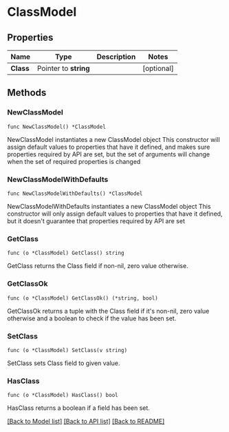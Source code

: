 # ClassModel

## Properties

Name | Type | Description | Notes
------------ | ------------- | ------------- | -------------
**Class** | Pointer to **string** |  | [optional] 

## Methods

### NewClassModel

`func NewClassModel() *ClassModel`

NewClassModel instantiates a new ClassModel object
This constructor will assign default values to properties that have it defined,
and makes sure properties required by API are set, but the set of arguments
will change when the set of required properties is changed

### NewClassModelWithDefaults

`func NewClassModelWithDefaults() *ClassModel`

NewClassModelWithDefaults instantiates a new ClassModel object
This constructor will only assign default values to properties that have it defined,
but it doesn't guarantee that properties required by API are set

### GetClass

`func (o *ClassModel) GetClass() string`

GetClass returns the Class field if non-nil, zero value otherwise.

### GetClassOk

`func (o *ClassModel) GetClassOk() (*string, bool)`

GetClassOk returns a tuple with the Class field if it's non-nil, zero value otherwise
and a boolean to check if the value has been set.

### SetClass

`func (o *ClassModel) SetClass(v string)`

SetClass sets Class field to given value.

### HasClass

`func (o *ClassModel) HasClass() bool`

HasClass returns a boolean if a field has been set.


[[Back to Model list]](../README.md#documentation-for-models) [[Back to API list]](../README.md#documentation-for-api-endpoints) [[Back to README]](../README.md)



